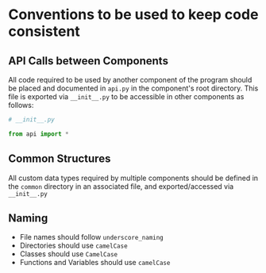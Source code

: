 # Conventions to be used to keep code consistent

## API Calls between Components

All code required to be used by another component of the program should be placed and documented in `api.py` in the component's root directory. This file is exported via `__init__.py` to be accessible in other components as follows:

```Python
# __init__.py

from api import *
```

## Common Structures

All custom data types required by multiple components should be defined in the `common` directory in an associated file, and exported/accessed via `__init__.py`

## Naming

- File names should follow `underscore_naming`
- Directories should use `camelCase`
- Classes should use `CamelCase`
- Functions and Variables should use `camelCase`
